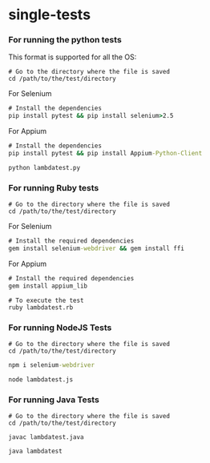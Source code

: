 # single-tests

### For running the python tests

This format is supported for all the OS:

```
# Go to the directory where the file is saved
cd /path/to/the/test/directory
```
For Selenium
```cmd
# Install the dependencies
pip install pytest && pip install selenium>2.5
```

For Appium 
```cmd
# Install the dependencies
pip install pytest && pip install Appium-Python-Client
```

```
python lambdatest.py
```
### For running Ruby tests

```
# Go to the directory where the file is saved
cd /path/to/the/test/directory
```
For Selenium
```cmd
# Install the required dependencies
gem install selenium-webdriver && gem install ffi
```
For Appium
```cmd
# Install the required dependencies
gem install appium_lib
```
```
# To execute the test
ruby lambdatest.rb
```

### For running NodeJS Tests

```
# Go to the directory where the file is saved
cd /path/to/the/test/directory
```

```cmd
npm i selenium-webdriver
```
```
node lambdatest.js
```
### For running Java Tests
```
# Go to the directory where the file is saved
cd /path/to/the/test/directory
```

```
javac lambdatest.java
```

```
java lambdatest
```

